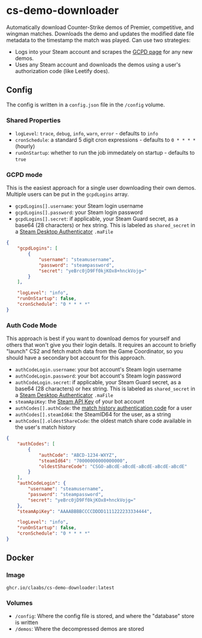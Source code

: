 # cs-demo-downloader

Automatically download Counter-Strike demos of Premier, competitive, and wingman matches.
Downloads the demo and updates the modified date file metadata to the timestamp the match was played.
Can use two strategies:

- Logs into your Steam account and scrapes the [GCPD page](https://steamcommunity.com/my/gcpd/730) for any new demos.
- Uses any Steam account and downloads the demos using a user's authorization code (like Leetify does).

## Config

The config is written in a `config.json` file in the `/config` volume.

### Shared Properties

- `logLevel`: `trace`, `debug`, `info`, `warn`, `error` - defaults to `info`
- `cronSchedule`: a standard 5 digit cron expressions - defaults to `0 * * * *` (hourly)
- `runOnStartup`: whether to run the job immedately on startup - defaults to `true`

### GCPD mode

This is the easiest approach for a single user downloading their own demos. Multiple users can be put in the `gcpdLogins` array.

- `gcpdLogins[].username`: your Steam login username
- `gcpdLogins[].password`: your Steam login password
- `gcpdLogins[].secret`: if applicable, your Steam Guard secret, as a base64 (28 characters) or hex string. This is labeled as `shared_secret` in a [Steam Desktop Authenticator](https://github.com/Jessecar96/SteamDesktopAuthenticator) `.maFile`

```json
{
    "gcpdLogins": [
        {
            "username": "steamusername",
            "password": "steampassword",
            "secret": "yeBrc0jD9Ff0kjKOx8+hnckVojg="
        }
    ],

    "logLevel": "info",
    "runOnStartup": false,
    "cronSchedule": "0 * * * *"
}
```

### Auth Code Mode

This approach is best if you want to download demos for yourself and others that won't give you their login details. It requires an account to briefly "launch" CS2 and fetch match data from the Game Coordinator, so you should have a secondary bot account for this approach.

- `authCodeLogin.username`: your bot account's Steam login username
- `authCodeLogin.password`: your bot account's Steam login password
- `authCodeLogin.secret`: if applicable, your Steam Guard secret, as a base64 (28 characters) or hex string. This is labeled as `shared_secret` in a [Steam Desktop Authenticator](https://github.com/Jessecar96/SteamDesktopAuthenticator) `.maFile`
- `steamApiKey`: the [Steam API Key](https://steamcommunity.com/dev/apikey) of your bot account
- `authCodes[].authCode`: the [match history authentication code](https://help.steampowered.com/en/wizard/HelpWithGameIssue/?appid=730&issueid=128) for a user
- `authCodes[].steamId64`: the SteamID64 for the user, as a string
- `authCodes[].oldestShareCode`: the oldest match share code available in the user's match history

```json
{
    "authCodes": [
        {
            "authCode": "ABCD-1234-WXYZ",
            "steamId64": "70000000000000000",
            "oldestShareCode": "CSGO-aBcdE-aBcdE-aBcdE-aBcdE-aBcdE"
        }
    ],
    "authCodeLogin": {
        "username": "steamusername",
        "password": "steampassword",
        "secret": "yeBrc0jD9Ff0kjKOx8+hnckVojg="
    },
    "steamApiKey": "AAAABBBBCCCCDDDD1111222233334444",

    "logLevel": "info",
    "runOnStartup": false,
    "cronSchedule": "0 * * * *"
}
```

## Docker

### Image

`ghcr.io/claabs/cs-demo-downloader:latest`

### Volumes

- `/config`: Where the config file is stored, and where the "database" store is written
- `/demos`: Where the decompressed demos are stored
